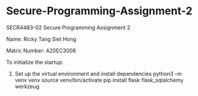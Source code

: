 # Secure-Programming-Assignment-2
SECR4483-02 Secure Programming Assignment 2 

Name: Ricky Tang Siet Hong

Matric Number: A20EC3008

To initialize the startup:

1. Set up the virtual environment and install dependencies
   python3 -m venv venv
   source venv/bin/activate
   pip install flask flask_sqlalchemy werkzeug

